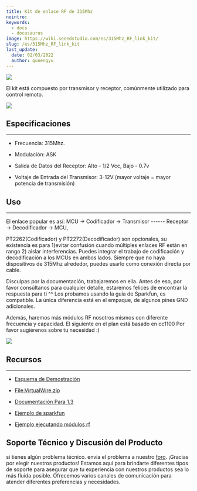```yaml
---
title: Kit de enlace RF de 315Mhz
nointro:
keywords:
  - docs
  - docusaurus
image: https://wiki.seeedstudio.com/es/315Mhz_RF_link_kit/
slug: /es/315Mhz_RF_link_kit
last_update:
  date: 02/03/2022
  author: gunengyu
---
```

![](http://bz.seeedstudio.com/depot/images/product/3151.jpg)

El kit está compuesto por transmisor y receptor, comúnmente utilizado para control remoto.

[![](https://files.seeedstudio.com/wiki/Seeed-WiKi/docs/images/300px-Get_One_Now_Banner-ragular.png)](https://www.seeedstudio.com/315mhz-rf-link-kit-p-76.html)

##   Especificaciones
---
*   Frecuencia: 315Mhz.

*   Modulación: ASK

*   Salida de Datos del Receptor: Alto - 1/2 Vcc, Bajo - 0.7v

*   Voltaje de Entrada del Transmisor: 3-12V (mayor voltaje = mayor potencia de transmisión)

##   Uso
---
El enlace popular es así: MCU -&gt; Codificador -&gt; Transmisor ------ Receptor -&gt; Decodificador -&gt; MCU,

PT2262(Codificador) y PT2272(Decodificador) son opcionales, su existencia es para 1)evitar confusión cuando múltiples enlaces RF están en rango 2) aislar interferencias. Puedes integrar el trabajo de codificación y decodificación a los MCUs en ambos lados. Siempre que no haya dispositivos de 315Mhz alrededor, puedes usarlo como conexión directa por cable.

Disculpas por la documentación, trabajaremos en ella. Antes de eso, por favor consúltanos para cualquier detalle, estaremos felices de encontrar la respuesta para ti ^^ Los probamos usando la guía de Sparkfun, es compatible. La única diferencia está en el empaque, de algunos pines GND adicionales.

Además, haremos más módulos RF nosotros mismos con diferente frecuencia y capacidad. El siguiente en el plan está basado en cc1100 Por favor sugiérenos sobre tu necesidad :)

![](https://files.seeedstudio.com/wiki/315Mhz_RF_link_kit/img/315433RF.jpg)

##   Recursos
---
*   [Esquema de Demostración](https://www.seeedstudio.com/depot/datasheet/315MRFlink.pdf)

*   [File:VirtualWire.zip](https://files.seeedstudio.com/wiki/315Mhz_RF_link_kit/res/VirtualWire.zip "File:VirtualWire.zip")

*   [Documentación Para 1.3](https://www.seeedstudio.com/depot/images/product/VirtualWire.pdf)

*   [Ejemplo de sparkfun](http://www.sparkfun.com/datasheets/RF/KLP_Walkthrough.pdf)

*   [Ejemplo ejecutando módulos rf](http://winavr.scienceprog.com/example-avr-projects/running-tx433-and-rx433-rf-modules-with-avr-microcontrollers.html)

## Soporte Técnico y Discusión del Producto
 si tienes algún problema técnico. envía el problema a nuestro [foro](http://forum.seeedstudio.com/). 
¡Gracias por elegir nuestros productos! Estamos aquí para brindarte diferentes tipos de soporte para asegurar que tu experiencia con nuestros productos sea lo más fluida posible. Ofrecemos varios canales de comunicación para atender diferentes preferencias y necesidades.

<div class="button_tech_support_container">
<a href="https://forum.seeedstudio.com/" class="button_forum"></a> 
<a href="https://www.seeedstudio.com/contacts" class="button_email"></a>
</div>

<div class="button_tech_support_container">
<a href="https://discord.gg/eWkprNDMU7" class="button_discord"></a> 
<a href="https://github.com/Seeed-Studio/wiki-documents/discussions/69" class="button_discussion"></a>
</div>